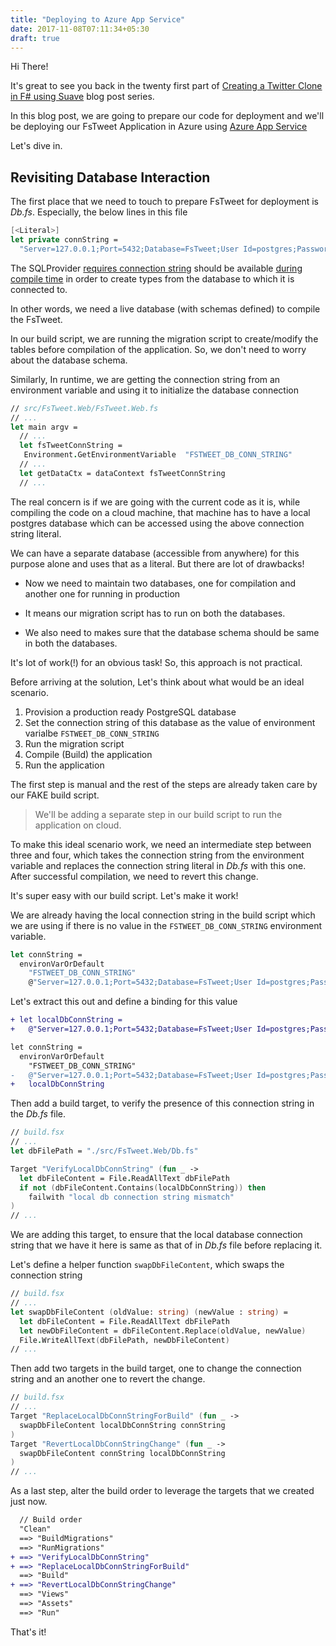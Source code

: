 ```yaml
---
title: "Deploying to Azure App Service"
date: 2017-11-08T07:11:34+05:30
draft: true
---
```


Hi There!

It's great to see you back in the twenty first part of [Creating a Twitter Clone in F# using Suave](TODO) blog post series. 

In this blog post, we are going to prepare our code for deployment and we'll be deploying our FsTweet Application in Azure using [Azure App Service](https://azure.microsoft.com/en-in/services/app-service/)

Let's dive in.


## Revisiting Database Interaction

The first place that we need to touch to prepare FsTweet for deployment is *Db.fs*. Especially, the below lines in this file

```fsharp
[<Literal>]
let private connString = 
  "Server=127.0.0.1;Port=5432;Database=FsTweet;User Id=postgres;Password=test;"
```

The SQLProvider [requires connection string](http://fsprojects.github.io/SQLProvider/core/parameters.html) should be available [during compile time](http://fsprojects.github.io/SQLProvider/core/parameters.html) in order to create types from the database to which it is connected to. 

In other words, we need a live database (with schemas defined) to compile the FsTweet. 

In our build script, we are running the migration script to create/modify the tables before compilation of the application. So, we don't need to worry about the database schema. 

Similarly, In runtime, we are getting the connection string from an environment variable and using it to initialize the database connection

```fsharp
// src/FsTweet.Web/FsTweet.Web.fs
// ...
let main argv =
  // ...
  let fsTweetConnString = 
   Environment.GetEnvironmentVariable  "FSTWEET_DB_CONN_STRING"
  // ...
  let getDataCtx = dataContext fsTweetConnString
  // ...
```

The real concern is if we are going with the current code as it is, while compiling the code on a cloud machine, that machine has to have a local postgres database which can be accessed using the above connection string literal. 


We can have a separate database (accessible from anywhere) for this purpose alone and uses that as a literal. But there are lot of drawbacks!

* Now we need to maintain two databases, one for compilation and another one for running in production

* It means our migration script has to run on both the databases.

* We also need to makes sure that the database schema should be same in both the databases. 


It's lot of work(!) for an obvious task! So, this approach is not practical. 

Before arriving at the solution, Let's think about what would be an ideal scenario.

1. Provision a production ready PostgreSQL database
2. Set the connection string of this database as the value of environment varialbe `FSTWEET_DB_CONN_STRING`
3. Run the migration script
4. Compile (Build) the application
5. Run the application

The first step is manual and the rest of the steps are already taken care by our FAKE build script.

> We'll be adding a separate step in our build script to run the application on cloud. 

To make this ideal scenario work, we need an intermediate step between three and four, which takes the connection string from the environment variable and replaces the connection string literal in *Db.fs* with this one. After successful compilation, we need to revert this change. 

It's super easy with our build script. Let's make it work!

We are already having the local connection string in the build script which we are using if there is no value in the `FSTWEET_DB_CONN_STRING` environment variable.

```fsharp
let connString = 
  environVarOrDefault 
    "FSTWEET_DB_CONN_STRING"
    @"Server=127.0.0.1;Port=5432;Database=FsTweet;User Id=postgres;Password=test;"
```

Let's extract this out and define a binding for this value

```diff
+ let localDbConnString = 
+   @"Server=127.0.0.1;Port=5432;Database=FsTweet;User Id=postgres;Password=test;"

let connString = 
  environVarOrDefault 
    "FSTWEET_DB_CONN_STRING"
-   @"Server=127.0.0.1;Port=5432;Database=FsTweet;User Id=postgres;Password=test;"
+   localDbConnString
```

Then add a build target, to verify the presence of this connection string in the *Db.fs* file.

```fsharp
// build.fsx
// ...
let dbFilePath = "./src/FsTweet.Web/Db.fs"

Target "VerifyLocalDbConnString" (fun _ ->
  let dbFileContent = File.ReadAllText dbFilePath
  if not (dbFileContent.Contains(localDbConnString)) then
    failwith "local db connection string mismatch"
)
// ...
```

We are adding this target, to ensure that the local database connection string that we have it here is same as that of in *Db.fs* file before replacing it.

Let's define a helper function `swapDbFileContent`, which swaps the connection string

```fsharp
// build.fsx
// ...
let swapDbFileContent (oldValue: string) (newValue : string) =
  let dbFileContent = File.ReadAllText dbFilePath
  let newDbFileContent = dbFileContent.Replace(oldValue, newValue)
  File.WriteAllText(dbFilePath, newDbFileContent)
// ...
```

Then add two targets in the build target, one to change the connection string and an another one to revert the change.

```fsharp
// build.fsx
// ...
Target "ReplaceLocalDbConnStringForBuild" (fun _ -> 
  swapDbFileContent localDbConnString connString
)
Target "RevertLocalDbConnStringChange" (fun _ -> 
  swapDbFileContent connString localDbConnString
)
// ...
```

As a last step, alter the build order to leverage the targets that we created just now.

```diff
  // Build order
  "Clean"
  ==> "BuildMigrations"
  ==> "RunMigrations"
+ ==> "VerifyLocalDbConnString"
+ ==> "ReplaceLocalDbConnStringForBuild"
  ==> "Build"
+ ==> "RevertLocalDbConnStringChange"
  ==> "Views"
  ==> "Assets"
  ==> "Run"
```

That's it!